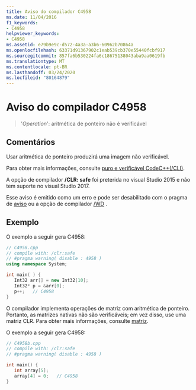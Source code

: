 ```yaml
---
title: Aviso do compilador C4958
ms.date: 11/04/2016
f1_keywords:
- C4958
helpviewer_keywords:
- C4958
ms.assetid: e79b9e9c-d572-4a3a-a3b6-60962b70864a
ms.openlocfilehash: 63371d91367902c1eab539cb370e55440fcbf917
ms.sourcegitcommit: 857fa6b530224fa6c18675138043aba9aa0619fb
ms.translationtype: MT
ms.contentlocale: pt-BR
ms.lasthandoff: 03/24/2020
ms.locfileid: "80164879"
---
```

# <a name="compiler-warning-c4958"></a>Aviso do compilador C4958

> '*Operation*': aritmética de ponteiro não é verificável

## <a name="remarks"></a>Comentários

Usar aritmética de ponteiro produzirá uma imagem não verificável.

Para obter mais informações, consulte [puro e verificável CodeC++(/CLI)](../../dotnet/pure-and-verifiable-code-cpp-cli.md).

A opção de compilador **/CLR: safe** foi preterida no visual Studio 2015 e não tem suporte no visual Studio 2017.

Esse aviso é emitido como um erro e pode ser desabilitado com o pragma de [aviso](../../preprocessor/warning.md) ou a opção de compilador [/WD](../../build/reference/compiler-option-warning-level.md) .

## <a name="example"></a>Exemplo

O exemplo a seguir gera C4958:

```cpp
// C4958.cpp
// compile with: /clr:safe
// #pragma warning( disable : 4958 )
using namespace System;

int main( ) {
   Int32 arr[] = new Int32[10];
   Int32* p = &arr[0];
   p++;   // C4958
}
```

O compilador implementa operações de matriz com aritmética de ponteiro. Portanto, as matrizes nativas não são verificáveis; em vez disso, use uma matriz CLR. Para obter mais informações, consulte [matriz](../../extensions/arrays-cpp-component-extensions.md).

O exemplo a seguir gera C4958:

```cpp
// C4958b.cpp
// compile with: /clr:safe
// #pragma warning( disable : 4958 )

int main() {
   int array[5];
   array[4] = 0;   // C4958
}
```

